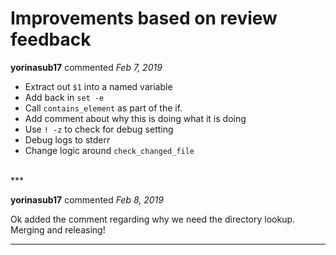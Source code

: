 # Improvements based on review feedback

**yorinasub17** commented *Feb 7, 2019*

- Extract out `$1` into a named variable
- Add back in `set -e`
- Call `contains_element` as part of the if.
- Add comment about why this is doing what it is doing
- Use `! -z` to check for debug setting
- Debug logs to stderr
- Change logic around `check_changed_file`
<br />
***


**yorinasub17** commented *Feb 8, 2019*

Ok added the comment regarding why we need the directory lookup. Merging and releasing!
***

